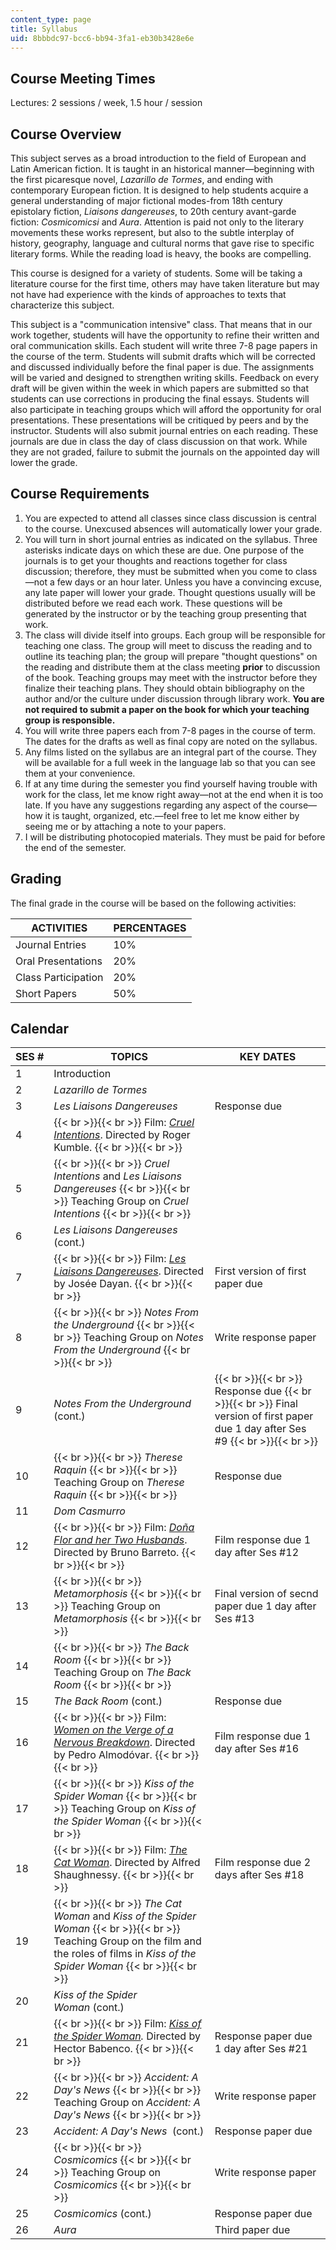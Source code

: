 ```yaml
---
content_type: page
title: Syllabus
uid: 8bbbdc97-bcc6-bb94-3fa1-eb30b3428e6e
---
```


Course Meeting Times
--------------------

Lectures: 2 sessions / week, 1.5 hour / session

Course Overview
---------------

This subject serves as a broad introduction to the field of European and Latin American fiction. It is taught in an historical manner—beginning with the first picaresque novel, _Lazarillo de Tormes_, and ending with contemporary European fiction. It is designed to help students acquire a general understanding of major fictional modes-from 18th century epistolary fiction, _Liaisons dangereuses_, to 20th century avant-garde fiction: _Cosmicomicsi_ and _Aura_. Attention is paid not only to the literary movements these works represent, but also to the subtle interplay of history, geography, language and cultural norms that gave rise to specific literary forms. While the reading load is heavy, the books are compelling.

This course is designed for a variety of students. Some will be taking a literature course for the first time, others may have taken literature but may not have had experience with the kinds of approaches to texts that characterize this subject.

This subject is a "communication intensive" class. That means that in our work together, students will have the opportunity to refine their written and oral communication skills. Each student will write three 7-8 page papers in the course of the term. Students will submit drafts which will be corrected and discussed individually before the final paper is due. The assignments will be varied and designed to strengthen writing skills. Feedback on every draft will be given within the week in which papers are submitted so that students can use corrections in producing the final essays. Students will also participate in teaching groups which will afford the opportunity for oral presentations. These presentations will be critiqued by peers and by the instructor. Students will also submit journal entries on each reading. These journals are due in class the day of class discussion on that work. While they are not graded, failure to submit the journals on the appointed day will lower the grade.

Course Requirements
-------------------

1.  You are expected to attend all classes since class discussion is central to the course. Unexcused absences will automatically lower your grade.
2.  You will turn in short journal entries as indicated on the syllabus. Three asterisks indicate days on which these are due. One purpose of the journals is to get your thoughts and reactions together for class discussion; therefore, they must be submitted when you come to class—not a few days or an hour later. Unless you have a convincing excuse, any late paper will lower your grade. Thought questions usually will be distributed before we read each work. These questions will be generated by the instructor or by the teaching group presenting that work.
3.  The class will divide itself into groups. Each group will be responsible for teaching one class. The group will meet to discuss the reading and to outline its teaching plan; the group will prepare "thought questions" on the reading and distribute them at the class meeting **prior** to discussion of the book. Teaching groups may meet with the instructor before they finalize their teaching plans. They should obtain bibliography on the author and/or the culture under discussion through library work. **You are not required to submit a paper on the book for which your teaching group is responsible.**
4.  You will write three papers each from 7-8 pages in the course of term. The dates for the drafts as well as final copy are noted on the syllabus.
5.  Any films listed on the syllabus are an integral part of the course. They will be available for a full week in the language lab so that you can see them at your convenience.
6.  If at any time during the semester you find yourself having trouble with work for the class, let me know right away—not at the end when it is too late. If you have any suggestions regarding any aspect of the course—how it is taught, organized, etc.—feel free to let me know either by seeing me or by attaching a note to your papers.
7.  I will be distributing photocopied materials. They must be paid for before the end of the semester.

Grading
-------

The final grade in the course will be based on the following activities:

| ACTIVITIES | PERCENTAGES |
| --- | --- |
| Journal Entries | 10% |
| Oral Presentations | 20% |
| Class Participation | 20% |
| Short Papers | 50% 

Calendar
--------

| SES # | TOPICS | KEY DATES |
| --- | --- | --- |
| 1 | Introduction | &nbsp; |
| 2 | _Lazarillo de Tormes_  | &nbsp; |
| 3 | _Les Liaisons Dangereuses_ | Response due |
| 4 |  {{< br >}}{{< br >}} Film: [_Cruel Intentions_](http://www.imdb.com/title/tt0139134/). Directed by Roger Kumble. {{< br >}}{{< br >}}  | &nbsp; |
| 5 |  {{< br >}}{{< br >}} _Cruel Intentions_ and _Les Liaisons Dangereuses_ {{< br >}}{{< br >}} Teaching Group on _Cruel Intentions_ {{< br >}}{{< br >}}  | &nbsp; |
| 6 | _Les Liaisons Dangereuses_ (cont.) | &nbsp; |
| 7 |  {{< br >}}{{< br >}} Film: [_Les Liaisons Dangereuses_](http://www.imdb.com/title/tt0317875/). Directed by Josée Dayan. {{< br >}}{{< br >}}  | First version of first paper due |
| 8 |  {{< br >}}{{< br >}} _Notes From the Underground_ {{< br >}}{{< br >}} Teaching Group on _Notes From the Underground_ {{< br >}}{{< br >}}  | Write response paper |
| 9 | _Notes From the Underground_ (cont.) |  {{< br >}}{{< br >}} Response due {{< br >}}{{< br >}} Final version of first paper due 1 day after Ses #9 {{< br >}}{{< br >}}  |
| 10 |  {{< br >}}{{< br >}} _Therese Raquin_ {{< br >}}{{< br >}} Teaching Group on _Therese Raquin_ {{< br >}}{{< br >}}  | Response due |
| 11 | _Dom Casmurro_ | &nbsp; |
| 12 |  {{< br >}}{{< br >}} Film: [_Doña Flor and her Two Husbands_](http://www.imdb.com/title/tt0077452/). Directed by Bruno Barreto. {{< br >}}{{< br >}}  | Film response due 1 day after Ses #12 |
| 13 |  {{< br >}}{{< br >}} _Metamorphosis_ {{< br >}}{{< br >}} Teaching Group on _Metamorphosis_ {{< br >}}{{< br >}}  | Final version of secnd paper due 1 day after Ses #13 |
| 14 |  {{< br >}}{{< br >}} _The Back Room_ {{< br >}}{{< br >}} Teaching Group on _The Back Room_ {{< br >}}{{< br >}}  | &nbsp; |
| 15 | _The Back Room_ (cont.) | Response due |
| 16 |  {{< br >}}{{< br >}} Film: [_Women on the Verge of a Nervous Breakdown_](http://www.imdb.com/title/tt0095675/). Directed by Pedro Almodóvar. {{< br >}}{{< br >}}  | Film response due 1 day after Ses #16 |
| 17 |  {{< br >}}{{< br >}} _Kiss of the Spider Woman_ {{< br >}}{{< br >}} Teaching Group on _Kiss of the Spider Woman_ {{< br >}}{{< br >}}  | &nbsp; |
| 18 |  {{< br >}}{{< br >}} Film: [_The Cat Woman_](http://www.imdb.com/title/tt0050235/). Directed by Alfred Shaughnessy. {{< br >}}{{< br >}}  | Film response due 2 days after Ses #18 |
| 19 |  {{< br >}}{{< br >}} _The Cat Woman_ and _Kiss of the Spider Woman_ {{< br >}}{{< br >}} Teaching Group on the film and the roles of films in _Kiss of the Spider Woman_ {{< br >}}{{< br >}}  | &nbsp; |
| 20 | _Kiss of the Spider Woman_ (cont.) | &nbsp; |
| 21 |  {{< br >}}{{< br >}} Film: [_Kiss of the Spider Woman_](http://www.imdb.com/title/tt0089424/)_._ Directed by Hector Babenco. {{< br >}}{{< br >}}  | Response paper due 1 day after Ses #21 |
| 22 |  {{< br >}}{{< br >}} _Accident: A Day's News_ {{< br >}}{{< br >}} Teaching Group on _Accident: A Day's News_ {{< br >}}{{< br >}}  | Write response paper |
| 23 | _Accident: A Day's News_  (cont.) | Response paper due |
| 24 |  {{< br >}}{{< br >}} _Cosmicomics_ {{< br >}}{{< br >}} Teaching Group on _Cosmicomics_ {{< br >}}{{< br >}}  | Write response paper |
| 25 | _Cosmicomics_ (cont.)  | Response paper due |
| 26 | _Aura_ | Third paper due